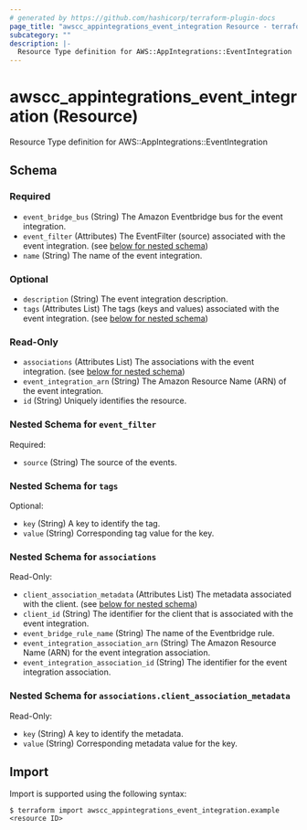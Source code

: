 ```yaml
---
# generated by https://github.com/hashicorp/terraform-plugin-docs
page_title: "awscc_appintegrations_event_integration Resource - terraform-provider-awscc"
subcategory: ""
description: |-
  Resource Type definition for AWS::AppIntegrations::EventIntegration
---
```


# awscc_appintegrations_event_integration (Resource)

Resource Type definition for AWS::AppIntegrations::EventIntegration



<!-- schema generated by tfplugindocs -->
## Schema

### Required

- `event_bridge_bus` (String) The Amazon Eventbridge bus for the event integration.
- `event_filter` (Attributes) The EventFilter (source) associated with the event integration. (see [below for nested schema](#nestedatt--event_filter))
- `name` (String) The name of the event integration.

### Optional

- `description` (String) The event integration description.
- `tags` (Attributes List) The tags (keys and values) associated with the event integration. (see [below for nested schema](#nestedatt--tags))

### Read-Only

- `associations` (Attributes List) The associations with the event integration. (see [below for nested schema](#nestedatt--associations))
- `event_integration_arn` (String) The Amazon Resource Name (ARN) of the event integration.
- `id` (String) Uniquely identifies the resource.

<a id="nestedatt--event_filter"></a>
### Nested Schema for `event_filter`

Required:

- `source` (String) The source of the events.


<a id="nestedatt--tags"></a>
### Nested Schema for `tags`

Optional:

- `key` (String) A key to identify the tag.
- `value` (String) Corresponding tag value for the key.


<a id="nestedatt--associations"></a>
### Nested Schema for `associations`

Read-Only:

- `client_association_metadata` (Attributes List) The metadata associated with the client. (see [below for nested schema](#nestedatt--associations--client_association_metadata))
- `client_id` (String) The identifier for the client that is associated with the event integration.
- `event_bridge_rule_name` (String) The name of the Eventbridge rule.
- `event_integration_association_arn` (String) The Amazon Resource Name (ARN) for the event integration association.
- `event_integration_association_id` (String) The identifier for the event integration association.

<a id="nestedatt--associations--client_association_metadata"></a>
### Nested Schema for `associations.client_association_metadata`

Read-Only:

- `key` (String) A key to identify the metadata.
- `value` (String) Corresponding metadata value for the key.

## Import

Import is supported using the following syntax:

```shell
$ terraform import awscc_appintegrations_event_integration.example <resource ID>
```

